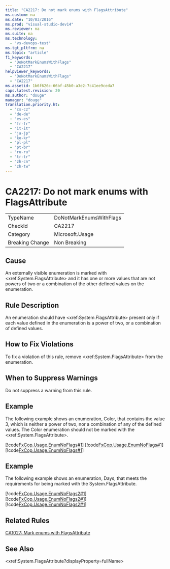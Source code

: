 ```yaml
---
title: "CA2217: Do not mark enums with FlagsAttribute"
ms.custom: na
ms.date: "10/03/2016"
ms.prod: "visual-studio-dev14"
ms.reviewer: na
ms.suite: na
ms.technology: 
  - "vs-devops-test"
ms.tgt_pltfrm: na
ms.topic: "article"
f1_keywords: 
  - "DoNotMarkEnumsWithFlags"
  - "CA2217"
helpviewer_keywords: 
  - "DoNotMarkEnumsWithFlags"
  - "CA2217"
ms.assetid: 1b6f626c-66bf-45b0-a3e2-7c41ee9ceda7
caps.latest.revision: 20
ms.author: "douge"
manager: "douge"
translation.priority.ht: 
  - "cs-cz"
  - "de-de"
  - "es-es"
  - "fr-fr"
  - "it-it"
  - "ja-jp"
  - "ko-kr"
  - "pl-pl"
  - "pt-br"
  - "ru-ru"
  - "tr-tr"
  - "zh-cn"
  - "zh-tw"
---
```

# CA2217: Do not mark enums with FlagsAttribute
|||  
|-|-|  
|TypeName|DoNotMarkEnumsWithFlags|  
|CheckId|CA2217|  
|Category|Microsoft.Usage|  
|Breaking Change|Non Breaking|  
  
## Cause  
 An externally visible enumeration is marked with \<xref:System.FlagsAttribute> and it has one or more values that are not powers of two or a combination of the other defined values on the enumeration.  
  
## Rule Description  
 An enumeration should have \<xref:System.FlagsAttribute> present only if each value defined in the enumeration is a power of two, or a combination of defined values.  
  
## How to Fix Violations  
 To fix a violation of this rule, remove \<xref:System.FlagsAttribute> from the enumeration.  
  
## When to Suppress Warnings  
 Do not suppress a warning from this rule.  
  
## Example  
 The following example shows an enumeration, Color, that contains the value 3, which is neither a power of two, nor a combination of any of the defined values. The Color enumeration should not be marked with the \<xref:System.FlagsAttribute>.  
  
 [!code[FxCop.Usage.EnumNoFlags#1](../VS_IDE/codesnippet/CPP/ca2217--do-not-mark-enums-with-flagsattribute_1.cpp)]
[!code[FxCop.Usage.EnumNoFlags#1](../VS_IDE/codesnippet/CSharp/ca2217--do-not-mark-enums-with-flagsattribute_1.cs)]
[!code[FxCop.Usage.EnumNoFlags#1](../VS_IDE/codesnippet/VisualBasic/ca2217--do-not-mark-enums-with-flagsattribute_1.vb)]  
  
## Example  
 The following example shows an enumeration, Days, that meets the requirements for being marked with the System.FlagsAttribute.  
  
 [!code[FxCop.Usage.EnumNoFlags2#1](../VS_IDE/codesnippet/CPP/ca2217--do-not-mark-enums-with-flagsattribute_2.cpp)]
[!code[FxCop.Usage.EnumNoFlags2#1](../VS_IDE/codesnippet/CSharp/ca2217--do-not-mark-enums-with-flagsattribute_2.cs)]
[!code[FxCop.Usage.EnumNoFlags2#1](../VS_IDE/codesnippet/VisualBasic/ca2217--do-not-mark-enums-with-flagsattribute_2.vb)]  
  
## Related Rules  
 [CA1027: Mark enums with FlagsAttribute](../VS_IDE/ca1027--mark-enums-with-flagsattribute.md)  
  
## See Also  
 \<xref:System.FlagsAttribute?displayProperty=fullName>